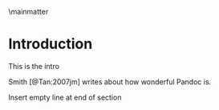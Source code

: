 \mainmatter

# Introduction

This is the intro  

Smith [@Tan:2007jm] writes about how wonderful Pandoc is. 

Insert empty line at end of section


